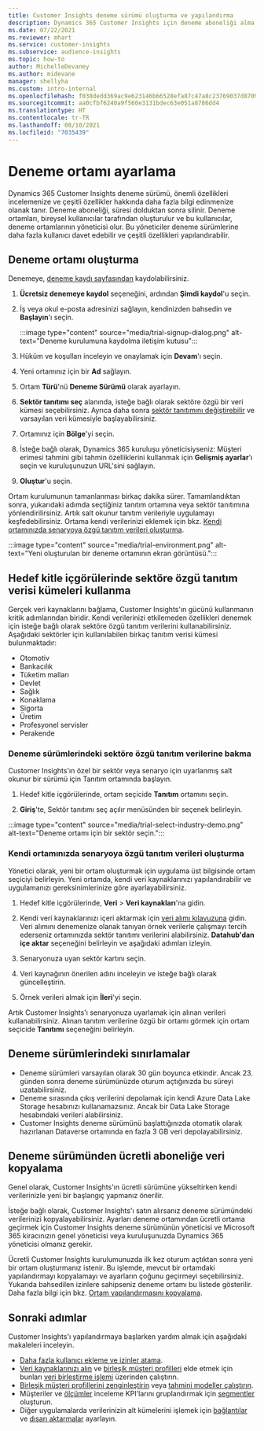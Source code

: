 ```yaml
---
title: Customer Insights deneme sürümü oluşturma ve yapılandırma
description: Dynamics 365 Customer Insights için deneme aboneliği alma ve bunu yapılandırma adımları.
ms.date: 07/22/2021
ms.reviewer: mhart
ms.service: customer-insights
ms.subservice: audience-insights
ms.topic: how-to
author: MichelleDevaney
ms.author: midevane
manager: shellyha
ms.custom: intro-internal
ms.openlocfilehash: f038dedd369ac9e623146b66528efa87c47a8c23769037d8709fa9b804a0b723
ms.sourcegitcommit: aa0cfbf6240a9f560e3131bdec63e051a8786dd4
ms.translationtype: HT
ms.contentlocale: tr-TR
ms.lasthandoff: 08/10/2021
ms.locfileid: "7035439"
---
```

# <a name="set-up-a-trial-environment"></a>Deneme ortamı ayarlama 

Dynamics 365 Customer Insights deneme sürümü, önemli özellikleri incelemenize ve çeşitli özellikler hakkında daha fazla bilgi edinmenize olanak tanır. Deneme aboneliği, süresi dolduktan sonra silinir. Deneme ortamları, bireysel kullanıcılar tarafından oluşturulur ve bu kullanıcılar, deneme ortamlarının yöneticisi olur. Bu yöneticiler deneme sürümlerine daha fazla kullanıcı davet edebilir ve çeşitli özellikleri yapılandırabilir.

## <a name="create-a-trial-environment"></a>Deneme ortamı oluşturma

Denemeye, [deneme kaydı sayfasından](https://dynamics.microsoft.com/get-started/free-trial/?appname=customerinsights) kaydolabilirsiniz. 

1. **Ücretsiz denemeye kaydol** seçeneğini, ardından **Şimdi kaydol**'u seçin.

1. İş veya okul e-posta adresinizi sağlayın, kendinizden bahsedin ve **Başlayın**'ı seçin.

   :::image type="content" source="media/trial-signup-dialog.png" alt-text="Deneme kurulumuna kaydolma iletişim kutusu":::

1. Hüküm ve koşulları inceleyin ve onaylamak için **Devam**'ı seçin.

1. Yeni ortamınız için bir **Ad** sağlayın. 

1. Ortam **Türü**'nü **Deneme Sürümü** olarak ayarlayın.

1. **Sektör tanıtımı seç** alanında, isteğe bağlı olarak sektöre özgü bir veri kümesi seçebilirsiniz. Ayrıca daha sonra [sektör tanıtımını değiştirebilir](#use-industry-specific-demo-data-sets-in-audience-insights) ve varsayılan veri kümesiyle başlayabilirsiniz.

1. Ortamınız için **Bölge**'yi seçin.

1. İsteğe bağlı olarak, Dynamics 365 kuruluşu yöneticisiyseniz: Müşteri erimesi tahmini gibi tahmin özelliklerini kullanmak için **Gelişmiş ayarlar**'ı seçin ve kuruluşunuzun URL'sini sağlayın. 

1. **Oluştur**'u seçin. 

Ortam kurulumunun tamanlanması birkaç dakika sürer. Tamamlandıktan sonra, yukarıdaki adımda seçtiğiniz tanıtım ortamına veya sektör tanıtımına yönlendirilirsiniz. Artık salt okunur tanıtım verileriyle uygulamayı keşfedebilirsiniz. Ortama kendi verilerinizi eklemek için bkz. [Kendi ortamınızda senaryoya özgü tanıtım verileri oluşturma](#create-scenario-specific-demo-data-in-your-own-environment).

:::image type="content" source="media/trial-environment.png" alt-text="Yeni oluşturulan bir deneme ortamının ekran görüntüsü.":::

## <a name="use-industry-specific-demo-data-sets-in-audience-insights"></a>Hedef kitle içgörülerinde sektöre özgü tanıtım verisi kümeleri kullanma

Gerçek veri kaynaklarını bağlama, Customer Insights'ın gücünü kullanmanın kritik adımlarından biridir. Kendi verilerinizi etkilemeden özellikleri denemek için isteğe bağlı olarak sektöre özgü tanıtım verilerini kullanabilirsiniz. Aşağıdaki sektörler için kullanılabilen birkaç tanıtım verisi kümesi bulunmaktadır: 

-   Otomotiv
-   Bankacılık
-   Tüketim malları
-   Devlet
-   Sağlık
-   Konaklama
-   Sigorta
-   Üretim
-   Profesyonel servisler
-   Perakende

### <a name="see-industry-specific-demo-data-in-trials"></a>Deneme sürümlerindeki sektöre özgü tanıtım verilerine bakma

Customer Insights'ın özel bir sektör veya senaryo için uyarlanmış salt okunur bir sürümü için Tanıtım ortamında başlayın. 
 
1.  Hedef kitle içgörülerinde, ortam seçicide **Tanıtım** ortamını seçin.

2.  **Giriş**'te, Sektör tanıtımı seç açılır menüsünden bir seçenek belirleyin.

:::image type="content" source="media/trial-select-industry-demo.png" alt-text="Deneme ortamı için bir sektör seçin.":::

### <a name="create-scenario-specific-demo-data-in-your-own-environment"></a>Kendi ortamınızda senaryoya özgü tanıtım verileri oluşturma

Yönetici olarak, yeni bir ortam oluşturmak için uygulama üst bilgisinde ortam seçiciyi belirleyin. Yeni ortamda, kendi veri kaynaklarınızı yapılandırabilir ve uygulamanızı gereksinimlerinize göre ayarlayabilirsiniz. 

1.  Hedef kitle içgörülerinde, **Veri** > **Veri kaynakları**'na gidin.

2.  Kendi veri kaynaklarınızı içeri aktarmak için [veri alımı kılavuzuna](data-sources.md) gidin.     
   Veri alımını denemenize olanak tanıyan örnek verilerle çalışmayı tercih ederseniz ortamınızda sektör tanıtımı verilerini alabilirsiniz. **Datahub'dan içe aktar** seçeneğini belirleyin ve aşağıdaki adımları izleyin.

3.  Senaryonuza uyan sektör kartını seçin. 

4.  Veri kaynağının önerilen adını inceleyin ve isteğe bağlı olarak güncelleştirin. 

5.  Örnek verileri almak için **İleri**'yi seçin. 

Artık Customer Insights'ı senaryonuza uyarlamak için alınan verileri kullanabilirsiniz. Alınan tanıtım verilerine özgü bir ortamı görmek için ortam seçicide **<Industry> Tanıtımı** seçeneğini belirleyin.

## <a name="limitations-in-trials"></a>Deneme sürümlerindeki sınırlamalar

- Deneme sürümleri varsayılan olarak 30 gün boyunca etkindir. Ancak 23. günden sonra deneme sürümünüzde oturum açtığınızda bu süreyi uzatabilirsiniz.
- Deneme sırasında çıkış verilerini depolamak için kendi Azure Data Lake Storage hesabınızı kullanamazsınız. Ancak bir Data Lake Storage hesabındaki verileri alabilirsiniz.
- Customer Insights deneme sürümünü başlattığınızda otomatik olarak hazırlanan Dataverse ortamında en fazla 3 GB veri depolayabilirsiniz.

## <a name="copy-data-from-a-trial-to-a-paid-subscription"></a>Deneme sürümünden ücretli aboneliğe veri kopyalama

Genel olarak, Customer Insights'ın ücretli sürümüne yükseltirken kendi verilerinizle yeni bir başlangıç yapmanız önerilir. 

İsteğe bağlı olarak, Customer Insights'ı satın alırsanız deneme sürümündeki verilerinizi kopyalayabilirsiniz. Ayarları deneme ortamından ücretli ortama geçirmek için Customer Insights deneme sürümünün yöneticisi ve Microsoft 365 kiracınızın genel yöneticisi veya kuruluşunuzda Dynamics 365 yöneticisi olmanız gerekir. 

Ücretli Customer Insights kurulumunuzda ilk kez oturum açtıktan sonra yeni bir ortam oluşturmanız istenir. Bu işlemde, mevcut bir ortamdaki yapılandırmayı kopyalamayı ve ayarların çoğunu geçirmeyi seçebilirsiniz. Yukarıda bahsedilen izinlere sahipseniz deneme ortamı bu listede gösterilir. Daha fazla bilgi için bkz. [Ortam yapılandırmasını kopyalama](manage-environments.md#copy-the-environment-configuration).

## <a name="next-steps"></a>Sonraki adımlar

Customer Insights'ı yapılandırmaya başlarken yardım almak için aşağıdaki makaleleri inceleyin. 

- [Daha fazla kullanıcı ekleme ve izinler atama](permissions.md).
- [Veri kaynaklarınızı alın](data-sources.md) ve [birleşik müşteri profilleri](customer-profiles.md) elde etmek için bunları [veri birleştirme işlemi](data-unification.md) üzerinden çalıştırın.
- [Birleşik müşteri profillerini zenginleştirin](enrichment-hub.md) veya [tahmini modeller çalıştırın](predictions-overview.md).
- Müşteriler ve [ölçümler](measures.md) inceleme KPI'larını gruplandırmak için [segmentler](segments.md) oluşturun.
- Diğer uygulamalarda verilerinizin alt kümelerini işlemek için [bağlantılar](connections.md) ve [dışarı aktarmalar](export-destinations.md) ayarlayın.